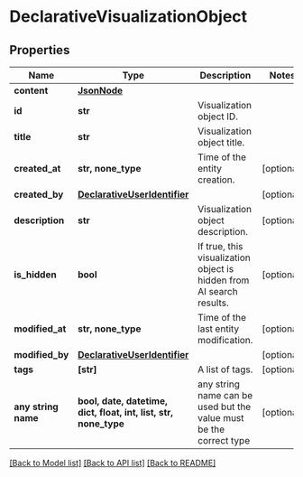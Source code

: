 # DeclarativeVisualizationObject


## Properties
Name | Type | Description | Notes
------------ | ------------- | ------------- | -------------
**content** | [**JsonNode**](JsonNode.md) |  | 
**id** | **str** | Visualization object ID. | 
**title** | **str** | Visualization object title. | 
**created_at** | **str, none_type** | Time of the entity creation. | [optional] 
**created_by** | [**DeclarativeUserIdentifier**](DeclarativeUserIdentifier.md) |  | [optional] 
**description** | **str** | Visualization object description. | [optional] 
**is_hidden** | **bool** | If true, this visualization object is hidden from AI search results. | [optional] 
**modified_at** | **str, none_type** | Time of the last entity modification. | [optional] 
**modified_by** | [**DeclarativeUserIdentifier**](DeclarativeUserIdentifier.md) |  | [optional] 
**tags** | **[str]** | A list of tags. | [optional] 
**any string name** | **bool, date, datetime, dict, float, int, list, str, none_type** | any string name can be used but the value must be the correct type | [optional]

[[Back to Model list]](../README.md#documentation-for-models) [[Back to API list]](../README.md#documentation-for-api-endpoints) [[Back to README]](../README.md)



